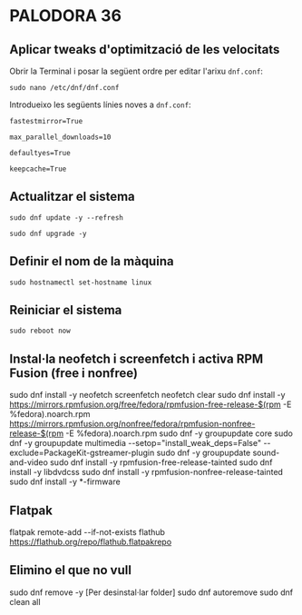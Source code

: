 # PALODORA 36

## Aplicar tweaks d'optimització de les velocitats

Obrir la Terminal i posar la següent ordre per editar l'arixu `dnf.conf`:

`sudo nano /etc/dnf/dnf.conf`

Introdueixo les següents línies noves a `dnf.conf`:

`fastestmirror=True`

`max_parallel_downloads=10`

`defaultyes=True`

`keepcache=True`

## Actualitzar el sistema

`sudo dnf update -y --refresh`

`sudo dnf upgrade -y`

## Definir el nom de la màquina

`sudo hostnamectl set-hostname linux`

## Reiniciar el sistema

`sudo reboot now`

## Instal·la neofetch i screenfetch i activa RPM Fusion (free i nonfree)

sudo dnf install -y neofetch screenfetch
neofetch
clear
sudo dnf install -y https://mirrors.rpmfusion.org/free/fedora/rpmfusion-free-release-$(rpm -E %fedora).noarch.rpm https://mirrors.rpmfusion.org/nonfree/fedora/rpmfusion-nonfree-release-$(rpm -E %fedora).noarch.rpm
sudo dnf -y groupupdate core
sudo dnf -y groupupdate multimedia --setop="install_weak_deps=False" --exclude=PackageKit-gstreamer-plugin
sudo dnf -y groupupdate sound-and-video
sudo dnf install -y rpmfusion-free-release-tainted
sudo dnf install -y libdvdcss
sudo dnf install -y rpmfusion-nonfree-release-tainted
sudo dnf install -y \*-firmware

## Flatpak

flatpak remote-add --if-not-exists flathub https://flathub.org/repo/flathub.flatpakrepo

## Elimino el que no vull

sudo dnf remove -y [Per desinstal·lar folder]
sudo dnf autoremove
sudo dnf clean all
